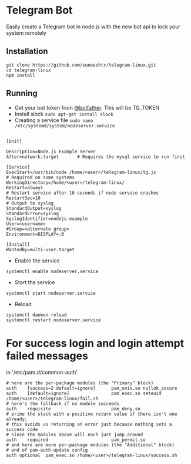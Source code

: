 # Telegram Bot #
Easily create a Telegram bot in node.js with the new bot api to lock your system remotely

## Installation ##

```
git clone https://github.com/suneeshtr/telegram-linux.git
cd telegram-linux
npm install
```

## Running ##

* Get your bot token from [@botfather](https://telegram.me/botfather). This will be TG_TOKEN
* Install slock ```sudo apt-get install slock```
* Creating a service file ```sudo nano /etc/systemd/system/nodeserver.service```

```

[Unit]

Description=Node.js Example Server
After=network.target       # Requires the mysql service to run first

[Service]
ExecStart=/usr/bin/node /home/<user>/telegram-linux/tg.js
# Required on some systems
WorkingDirectory=/home/<user>/telegram-linux/
Restart=always
# Restart service after 10 seconds if node service crashes
RestartSec=10
# Output to syslog
StandardOutput=syslog
StandardError=syslog
SyslogIdentifier=nodejs-example
User=<username>
#Group=<alternate group>
Environment=DISPLAY=:0

[Install]
WantedBy=multi-user.target

```

* Enable the service 
```
systemctl enable nodeserver.service
```
* Start the service
```
systemctl start nodeserver.service
```
* Reload
```
systemctl daemon-reload
systemctl restart nodeserver.service
```
# For success login and login attempt failed messages 

in '/etc/pam.d/common-auth'

```
# here are the per-package modules (the "Primary" block)
auth    [success=2 default=ignore]      pam_unix.so nullok_secure
auth    [default=ignore]                pam_exec.so seteuid /home/<user>/telegram-linux/fail.sh
# here's the fallback if no module succeeds
auth    requisite                       pam_deny.so
# prime the stack with a positive return value if there isn't one already;
# this avoids us returning an error just because nothing sets a success code
# since the modules above will each just jump around
auth    required                        pam_permit.so
# and here are more per-package modules (the "Additional" block)
# end of pam-auth-update config
auth optional  pam_exec.so /home/<user>/telegram-linux/success.sh

```

